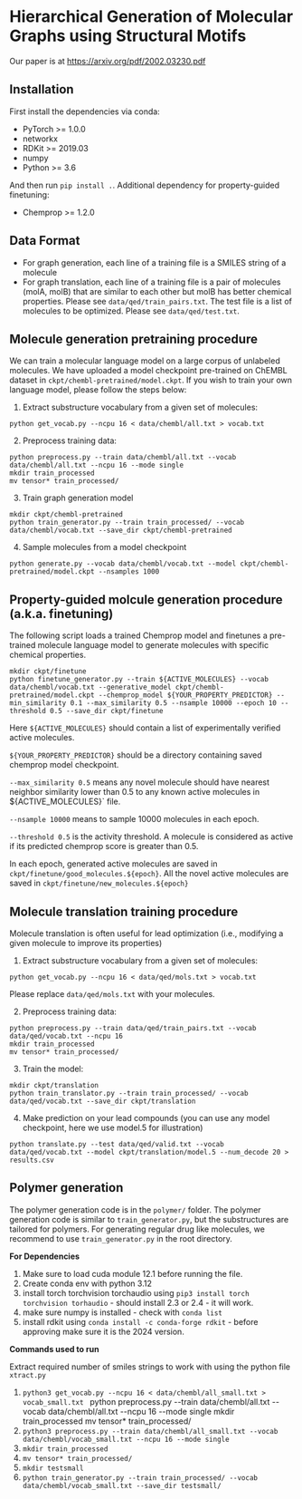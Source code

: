 # Hierarchical Generation of Molecular Graphs using Structural Motifs

Our paper is at https://arxiv.org/pdf/2002.03230.pdf

## Installation
First install the dependencies via conda:
 * PyTorch >= 1.0.0
 * networkx
 * RDKit >= 2019.03
 * numpy
 * Python >= 3.6

And then run `pip install .`. Additional dependency for property-guided finetuning:
 * Chemprop >= 1.2.0


## Data Format
* For graph generation, each line of a training file is a SMILES string of a molecule
* For graph translation, each line of a training file is a pair of molecules (molA, molB) that are similar to each other but molB has better chemical properties. Please see `data/qed/train_pairs.txt`. The test file is a list of molecules to be optimized. Please see `data/qed/test.txt`.

## Molecule generation pretraining procedure
We can train a molecular language model on a large corpus of unlabeled molecules. We have uploaded a model checkpoint pre-trained on ChEMBL dataset in `ckpt/chembl-pretrained/model.ckpt`. If you wish to train your own language model, please follow the steps below:

1. Extract substructure vocabulary from a given set of molecules:
```
python get_vocab.py --ncpu 16 < data/chembl/all.txt > vocab.txt
```

2. Preprocess training data:
```
python preprocess.py --train data/chembl/all.txt --vocab data/chembl/all.txt --ncpu 16 --mode single
mkdir train_processed
mv tensor* train_processed/
```

3. Train graph generation model
```
mkdir ckpt/chembl-pretrained
python train_generator.py --train train_processed/ --vocab data/chembl/vocab.txt --save_dir ckpt/chembl-pretrained
```

4. Sample molecules from a model checkpoint
```
python generate.py --vocab data/chembl/vocab.txt --model ckpt/chembl-pretrained/model.ckpt --nsamples 1000
```

## Property-guided molcule generation procedure (a.k.a. finetuning)
The following script loads a trained Chemprop model and finetunes a pre-trained molecule language model to generate molecules with specific chemical properties.
```
mkdir ckpt/finetune
python finetune_generator.py --train ${ACTIVE_MOLECULES} --vocab data/chembl/vocab.txt --generative_model ckpt/chembl-pretrained/model.ckpt --chemprop_model ${YOUR_PROPERTY_PREDICTOR} --min_similarity 0.1 --max_similarity 0.5 --nsample 10000 --epoch 10 --threshold 0.5 --save_dir ckpt/finetune
```
Here `${ACTIVE_MOLECULES}` should contain a list of experimentally verified active molecules. 

`${YOUR_PROPERTY_PREDICTOR}` should be a directory containing saved chemprop model checkpoint. 

`--max_similarity 0.5` means any novel molecule should have nearest neighbor similarity lower than 0.5 to any known active molecules in ${ACTIVE_MOLECULES}` file.

`--nsample 10000` means to sample 10000 molecules in each epoch. 

`--threshold 0.5` is the activity threshold. A molecule is considered as active if its predicted chemprop score is greater than 0.5.

In each epoch, generated active molecules are saved in `ckpt/finetune/good_molecules.${epoch}`. All the novel active molecules are saved in `ckpt/finetune/new_molecules.${epoch}`

## Molecule translation training procedure
Molecule translation is often useful for lead optimization (i.e., modifying a given molecule to improve its properties)

1. Extract substructure vocabulary from a given set of molecules:
```
python get_vocab.py --ncpu 16 < data/qed/mols.txt > vocab.txt
```
Please replace `data/qed/mols.txt` with your molecules.

2. Preprocess training data:
```
python preprocess.py --train data/qed/train_pairs.txt --vocab data/qed/vocab.txt --ncpu 16
mkdir train_processed
mv tensor* train_processed/
```

3. Train the model:
```
mkdir ckpt/translation
python train_translator.py --train train_processed/ --vocab data/qed/vocab.txt --save_dir ckpt/translation
```

4. Make prediction on your lead compounds (you can use any model checkpoint, here we use model.5 for illustration)
```
python translate.py --test data/qed/valid.txt --vocab data/qed/vocab.txt --model ckpt/translation/model.5 --num_decode 20 > results.csv
```

## Polymer generation
The polymer generation code is in the `polymer/` folder. The polymer generation code is similar to `train_generator.py`, but the substructures are tailored for polymers. 
For generating regular drug like molecules, we recommend to use `train_generator.py` in the root directory.


**For Dependencies**

1. Make sure to load cuda module 12.1 before running the file. 
1. Create conda env with python 3.12
2. ⁠install torch torchvision torchaudio using `pip3 install torch torchvision torhaudio` - should install 2.3 or 2.4 - it will work. 
3. ⁠make sure numpy is installed - check with  `conda list`
4. ⁠install rdkit using `conda install -c conda-forge rdkit` - before approving make sure it is the 2024 version.

**Commands used to run**

Extract required number of smiles strings to work with using the python file `xtract.py`

1. `python3 get_vocab.py --ncpu 16 < data/chembl/all_small.txt > vocab_small.txt `
python preprocess.py --train data/chembl/all.txt --vocab data/chembl/all.txt --ncpu 16 --mode single
mkdir train_processed
mv tensor* train_processed/
2. `python3 preprocess.py --train data/chembl/all_small.txt --vocab data/chembl/vocab_small.txt --ncpu 16 --mode single`
3. `mkdir train_processed`
4. `mv tensor* train_processed/`
5. `mkdir testsmall`
6. `python train_generator.py --train train_processed/ --vocab data/chembl/vocab_small.txt --save_dir testsmall/`